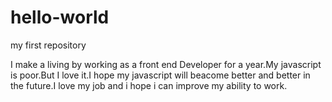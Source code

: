 # hello-world
my first repository

I make a living by working as a front end Developer for a year.My javascript is poor.But I love it.I hope my javascript will beacome better and better in the future.I love my job and i hope i can  improve my ability to work.
